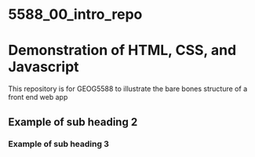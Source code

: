 # 5588_00_intro_repo
# Demonstration of HTML, CSS, and Javascript

This repository is for GEOG5588 to illustrate the bare bones structure of a front end web app

## Example of sub heading 2

### Example of sub heading 3
